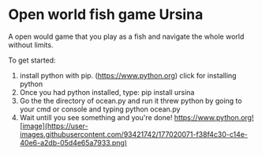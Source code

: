 # Open world fish game Ursina
A open would game that you play as a fish and navigate the whole world without limits.

To get started:
1. install python with pip. (https://www.python.org) click for installing python
2. Once you had python installed, type: pip install ursina
3. Go the the directory of ocean.py and run it threw python by going to your cmd or console and typing python ocean.py
4. Wait untill you see something and you're done!
https://www.python.org![image](https://user-images.githubusercontent.com/93421742/177020071-f38f4c30-c14e-40e6-a2db-05d4e65a7933.png)

